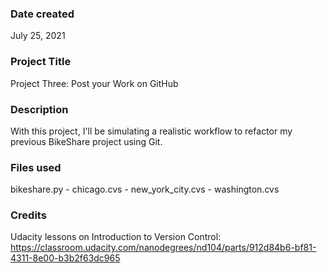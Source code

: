 ### Date created
July 25, 2021

### Project Title
Project Three: Post your Work on GitHub

### Description
With this project, I'll be simulating a realistic workflow to refactor my previous BikeShare project using Git.

### Files used
bikeshare.py - chicago.cvs - new_york_city.cvs - washington.cvs   

### Credits
Udacity lessons on Introduction to Version Control: https://classroom.udacity.com/nanodegrees/nd104/parts/912d84b6-bf81-4311-8e00-b3b2f63dc965